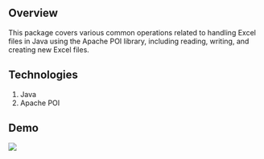 ## Overview
This package covers various common operations related to handling Excel files in Java using the Apache POI library, including reading, writing, and creating new Excel files.

## Technologies
1) Java
2) Apache POI

## Demo
<img src="https://github.com/TunahanBoyaci/Apache-POI-for-Excel-File-Handling-in-Java/blob/main/src/19102023-134805-rec-trim_AybFm2lQ.gif">
